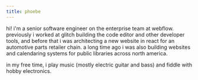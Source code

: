```yaml
---
title: phoebe
---
```


hi! i'm a senior software engineer on the enterprise team at webflow. previously i worked at glitch building the code editor and other developer tools, and before that i was
architecting a new website in react for an automotive parts retailer chain. a long time ago i was also building websites and calendaring systems for
public libraries across north america.

in my free time, i play music (mostly electric guitar and bass) and fiddle with hobby electronics.
